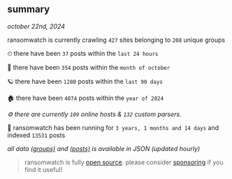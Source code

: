 
## summary
_october 22nd, 2024_

ransomwatch is currently crawling `427` sites belonging to `208` unique groups

⏲ there have been `37` posts within the `last 24 hours`

🦈 there have been `354` posts within the `month of october`

🪐 there have been `1280` posts within the `last 90 days`

🏚 there have been `4074` posts within the `year of 2024`

_⚙️ there are currently `109` online hosts & `132` custom parsers._

🦕 ransomwatch has been running for `3 years, 1 months and 14 days` and indexed `13531` posts

_all data  [(groups)](http://ransomwhat.telemetry.ltd/groups) and [(posts)](http://ransomwhat.telemetry.ltd/posts) is available in JSON (updated hourly)_

> ransomwatch is fully [open source](https://github.com/joshhighet/ransomwatch#ransomwatch--). please consider [sponsoring](https://github.com/sponsors/joshhighet) if you find it useful!
